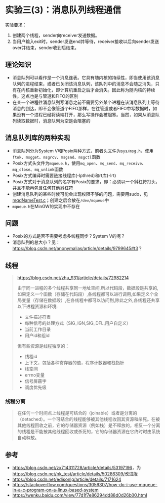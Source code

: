 # 实验三(3)：消息队列线程通信

实验要求：

1. 创建两个线程，sender向receiver发送数据。
2. 当用户输入exit时，sender发送end并等待，receiver接收以后向sender发送over并结束，sender收到后结束。

## 理论知识

* 消息队列可以看作是一个消息连表。它具有随内核的持续性，即当使用该消息队列的进程结束，或者已关闭该消息队列，该队列中的消息不会随之消失，只有在内核重新初始化，即计算机重启之后才会消失。因此称为随内核的持续性。这点也是与管道和FIFO的区别
* 在某一个进程往消息队列写消息之前不需要另外某个进程在该消息队列上等待消息的到达，即不会像管道个FIFO那样，在往管道或者FIFO中写数据时，如果没有一个进程已经将读端打开，那么写操作会被阻塞。当然，如果从消息队列读取数据时，消息队列为空是会阻塞的

## 消息队列库的两种实现

* 消息队列分为System V和Posix两种方式，前者头文件为`sys/msg.h`，使用`ftok`、`msgget`、`msgrcv`、`msgsnd`、`msgctl`函数
* Posix方式头文件为`mqueue.h`，使用`mq_open`、`mq_send`、`mq_receive`、`mq_close`、`mq_unlink`函数
* Posix方式编译时需要链接线程库(-lpthred)和rt库(-lrt)
* Posix方式对于消息队列的名字有Posix的要求，即：必须以一个斜杠符打头，并且不能再包含任何其他斜杠符
* 创建消息队列的某些时候可能会出现权限不够的问题，需要用sudo，见[mqdNameTest.c](./mqdNameTest.c)；创建之后会放在`/dev/mqueue`中
* `mqueue.h`在MinGW的实现中不存在

## 问题

* Posix的方式是否不需要考虑多线程同步？System V的呢？
* 消息队列的总大小？见：<https://blog.csdn.net/anonymalias/article/details/9799645#t3>？

## 线程

> <https://blog.csdn.net/zhu_931/article/details/72982214>
>
> 由于同一进程的多个线程共享同一地址空间,所以代码段，数据段是共享的,如果定义一个函数（存储在代码段）,各线程都可以进行调用,如果定义个全局变量（存储在数据段）,在各线程中都可以访问到,除此之外,各线程还共享以下进程资源和环境:
>
> * 文件描述符表
> * 每种信号的处理方式（SIG_IGN,SIG_DFL,用户自定义）
> * 当前工作目录
> * 用户id和组id
>
> 但有些资源是线程独享的：
>
> * 线程id
> * 上下文，包括各种寄存器的值，程序计数器和栈指针
> * 栈空间
> * errno变量
> * 信号屏蔽字
> * 调度优先级

### 线程分离

> 在任何一个时间点上线程是可结合的（joinable）或者是分离的（detached）。一个可结合的线程能够被其他线程收回其资源和杀死。在被其他线程回收之前，它的存储器资源（例如栈）是不释放的。相反一个分离的线程是不能被其他线程回收或杀死的，它的存储器资源在它终时时由系统自动释放。

## 参考

* <https://blog.csdn.net/zx714311728/article/details/53197196>，为<https://blog.csdn.net/nk_test/article/details/50286309/>改进版
* <https://blog.csdn.net/edisonlg/article/details/7171624>
* <https://stackoverflow.com/questions/3056307/how-do-i-use-mqueue-in-a-c-program-on-a-linux-based-system>
* <https://wenku.baidu.com/view/77d1f7e86294dd88d0d26b00.html>
